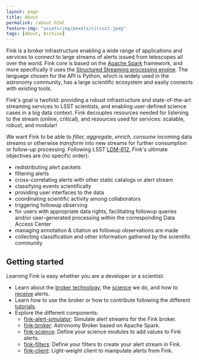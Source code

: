 ```yaml
---
layout: page
title: About
permalink: /about.html
feature-img: "assets/img/pexels/circuit.jpeg"
tags: [About, Archive]
---
```


Fink is a broker infrastructure enabling a wide range of applications and services to connect to large streams of alerts issued from telescopes all over the world. Fink core is based on the [Apache Spark](http://spark.apache.org/) framework, and more specifically it uses the [Structured Streaming processing engine](https://spark.apache.org/docs/latest/structured-streaming-programming-guide.html). The language chosen for the API is Python, which is widely used in the astronomy community, has a large scientific ecosystem and easily connects with existing tools.

Fink's goal is twofold: providing a robust infrastructure and state-of-the-art streaming services to LSST scientists, and enabling user-defined science cases in a big data context. Fink decouples resources needed for listening to the stream (online, critical), and resources used for services: scalable, robust, and modular!

We want Fink to be able to _filter, aggregate, enrich, consume_ incoming data streams or otherwise _transform_ into new streams for further consumption or follow-up processing. Following LSST [LDM-612](https://github.com/lsst/LDM-612), Fink's ultimate objectives are (no specific order):

* redistributing alert packets
* filtering alerts
* cross-correlating alerts with other static catalogs or alert stream
* classifying events scientifically
* providing user interfaces to the data
* coordinating scientific activity among collaborators
* triggering followup observing
* for users with appropriate data rights, facilitating followup queries and/or user-generated processing within the corresponding Data Access Center
* managing annotation & citation as followup observations are made
* collecting classification and other information gathered by the scientific community

## Getting started

Learning Fink is easy whether you are a developer or a scientist:

* Learn about the [broker technology](broker/introduction.md), the [science](science/introduction.md) we do, and how to [receive](distribution/introduction.md) alerts.
* Learn how to use the broker or how to contribute following the different [tutorials](tutorials/introduction.md).
* Explore the different components:
    * [fink-alert-simulator](https://github.com/astrolabsoftware/fink-alert-simulator): Simulate alert streams for the Fink broker.
    * [fink-broker](https://github.com/astrolabsoftware/fink-broker): Astronomy Broker based on Apache Spark.
    * [fink-science](https://github.com/astrolabsoftware/fink-science): Define your science modules to add values to Fink alerts.
    * [fink-filters](https://github.com/astrolabsoftware/fink-filters): Define your filters to create your alert stream in Fink.
    * [fink-client](https://github.com/astrolabsoftware/fink-client):  Light-weight client to manipulate alerts from Fink.
